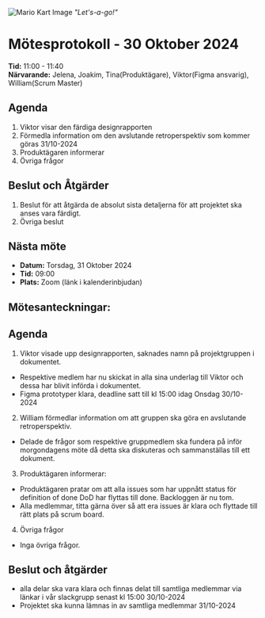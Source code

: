 ![Mario Kart Image](https://static0.gamerantimages.com/wordpress/wp-content/uploads/2022/12/mario-kart-64-fan-project-lets-gamers-play-racing-game-with-hd-graphics.jpg?q=50&fit=crop&w=1100&h=618&dpr=1.5)
*"Let's-a-go!"*
# Mötesprotokoll - 30 Oktober 2024

**Tid:** 11:00 - 11:40  
**Närvarande:** Jelena, Joakim, Tina(Produktägare), Viktor(Figma ansvarig), William(Scrum Master)

## Agenda

1. Viktor visar den färdiga designrapporten
2. Förmedla information om den avslutande retroperspektiv som kommer göras 31/10-2024
3. Produktägaren informerar
4. Övriga frågor

## Beslut och Åtgärder
1. Beslut för att åtgärda de absolut sista detaljerna för att projektet ska anses vara färdigt.
2. Övriga beslut


## Nästa möte

- **Datum:** Torsdag, 31 Oktober 2024 
- **Tid:** 09:00  
- **Plats:** Zoom (länk i kalenderinbjudan)


## Mötesanteckningar:

## Agenda

1. Viktor visade upp designrapporten, saknades namn på projektgruppen i dokumentet.
  - Respektive medlem har nu skickat in alla sina underlag till Viktor och dessa har blivit införda i dokumentet.
  - Figma prototyper klara, deadline satt till kl 15:00 idag Onsdag 30/10-2024

2. William förmedlar information om att gruppen ska göra en avslutande retroperspektiv.
  - Delade de frågor som respektive gruppmedlem ska fundera på inför morgondagens möte då detta ska diskuteras och sammanställas till ett dokument.

3. Produktägaren informerar:
- Produktägaren pratar om att alla issues som har uppnått status för definition of done DoD har flyttas till done. Backloggen är nu tom.
- Alla medlemmar, titta gärna över så att era issues är klara och flyttade till rätt plats på scrum board.

4. Övriga frågor
- Inga övriga frågor.

## Beslut och åtgärder
- alla delar ska vara klara och finnas delat till samtliga medlemmar via länkar i vår slackgrupp senast kl 15:00 30/10-2024
- Projektet ska kunna lämnas in av samtliga medlemmar 31/10-2024
